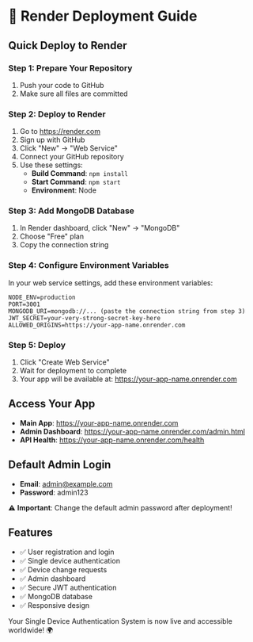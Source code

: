 # 🚀 Render Deployment Guide

## Quick Deploy to Render

### Step 1: Prepare Your Repository
1. Push your code to GitHub
2. Make sure all files are committed

### Step 2: Deploy to Render
1. Go to https://render.com
2. Sign up with GitHub
3. Click "New" → "Web Service"
4. Connect your GitHub repository
5. Use these settings:
   - **Build Command**: `npm install`
   - **Start Command**: `npm start`
   - **Environment**: Node

### Step 3: Add MongoDB Database
1. In Render dashboard, click "New" → "MongoDB"
2. Choose "Free" plan
3. Copy the connection string

### Step 4: Configure Environment Variables
In your web service settings, add these environment variables:

```
NODE_ENV=production
PORT=3001
MONGODB_URI=mongodb://... (paste the connection string from step 3)
JWT_SECRET=your-very-strong-secret-key-here
ALLOWED_ORIGINS=https://your-app-name.onrender.com
```

### Step 5: Deploy
1. Click "Create Web Service"
2. Wait for deployment to complete
3. Your app will be available at: https://your-app-name.onrender.com

## Access Your App

- **Main App**: https://your-app-name.onrender.com
- **Admin Dashboard**: https://your-app-name.onrender.com/admin.html
- **API Health**: https://your-app-name.onrender.com/health

## Default Admin Login

- **Email**: admin@example.com
- **Password**: admin123

⚠️ **Important**: Change the default admin password after deployment!

## Features

- ✅ User registration and login
- ✅ Single device authentication
- ✅ Device change requests
- ✅ Admin dashboard
- ✅ Secure JWT authentication
- ✅ MongoDB database
- ✅ Responsive design

Your Single Device Authentication System is now live and accessible worldwide! 🌍
